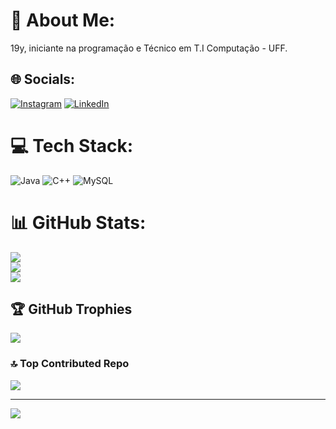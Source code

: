 # 💫 About Me:
19y, iniciante na programação e Técnico em T.I Computação - UFF.


## 🌐 Socials:
[![Instagram](https://img.shields.io/badge/Instagram-%23E4405F.svg?logo=Instagram&logoColor=white)]([https://instagram.com/@sergio_izaque_13](https://www.instagram.com/sergio_izaque_13/)) [![LinkedIn](https://img.shields.io/badge/LinkedIn-%230077B5.svg?logo=linkedin&logoColor=white)](https://linkedin.com/in/sergioizaque) 

# 💻 Tech Stack:
![Java](https://img.shields.io/badge/java-%23ED8B00.svg?style=flat&logo=openjdk&logoColor=white) ![C++](https://img.shields.io/badge/c++-%2300599C.svg?style=flat&logo=c%2B%2B&logoColor=white) ![MySQL](https://img.shields.io/badge/mysql-%2300000f.svg?style=flat&logo=mysql&logoColor=white)
# 📊 GitHub Stats:
![](https://github-readme-stats.vercel.app/api?username=SergioIzaque&theme=midnight-purple&hide_border=false&include_all_commits=true&count_private=true)<br/>
![](https://github-readme-streak-stats.herokuapp.com/?user=SergioIzaque&theme=midnight-purple&hide_border=false)<br/>
![](https://github-readme-stats.vercel.app/api/top-langs/?username=SergioIzaque&theme=midnight-purple&hide_border=false&include_all_commits=true&count_private=true&layout=compact)

## 🏆 GitHub Trophies
![](https://github-profile-trophy.vercel.app/?username=SergioIzaque&theme=radical&no-frame=false&no-bg=true&margin-w=4)

### 🔝 Top Contributed Repo
![](https://github-contributor-stats.vercel.app/api?username=SergioIzaque&limit=5&theme=radical&combine_all_yearly_contributions=true)

---
[![](https://visitcount.itsvg.in/api?id=SergioIzaque&icon=2&color=12)](https://visitcount.itsvg.in)

<!-- Proudly created with GPRM ( https://gprm.itsvg.in ) -->

